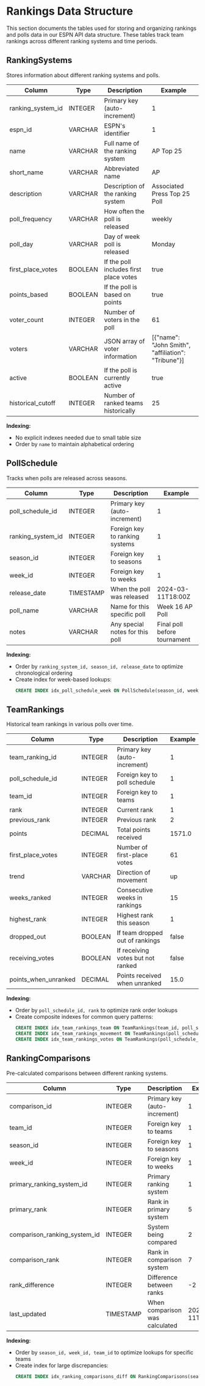 # Rankings Data Structure

This section documents the tables used for storing and organizing rankings and polls data in our ESPN API data structure. These tables track team rankings across different ranking systems and time periods.

## RankingSystems

Stores information about different ranking systems and polls.

| Column | Type | Description | Example |
|--------|------|-------------|---------|
| ranking_system_id | INTEGER | Primary key (auto-increment) | 1 |
| espn_id | VARCHAR | ESPN's identifier | 1 |
| name | VARCHAR | Full name of the ranking system | AP Top 25 |
| short_name | VARCHAR | Abbreviated name | AP |
| description | VARCHAR | Description of the ranking system | Associated Press Top 25 Poll |
| poll_frequency | VARCHAR | How often the poll is released | weekly |
| poll_day | VARCHAR | Day of week poll is released | Monday |
| first_place_votes | BOOLEAN | If the poll includes first place votes | true |
| points_based | BOOLEAN | If the poll is based on points | true |
| voter_count | INTEGER | Number of voters in the poll | 61 |
| voters | VARCHAR | JSON array of voter information | [{"name": "John Smith", "affiliation": "Tribune"}] |
| active | BOOLEAN | If the poll is currently active | true |
| historical_cutoff | INTEGER | Number of ranked teams historically | 25 |

**Indexing:**
- No explicit indexes needed due to small table size
- Order by `name` to maintain alphabetical ordering

## PollSchedule

Tracks when polls are released across seasons.

| Column | Type | Description | Example |
|--------|------|-------------|---------|
| poll_schedule_id | INTEGER | Primary key (auto-increment) | 1 |
| ranking_system_id | INTEGER | Foreign key to ranking systems | 1 |
| season_id | INTEGER | Foreign key to seasons | 1 |
| week_id | INTEGER | Foreign key to weeks | 1 |
| release_date | TIMESTAMP | When the poll was released | 2024-03-11T18:00Z |
| poll_name | VARCHAR | Name for this specific poll | Week 16 AP Poll |
| notes | VARCHAR | Any special notes for this poll | Final poll before tournament |

**Indexing:**
- Order by `ranking_system_id, season_id, release_date` to optimize chronological ordering
- Create index for week-based lookups:
  ```sql
  CREATE INDEX idx_poll_schedule_week ON PollSchedule(season_id, week_id, ranking_system_id);
  ```

## TeamRankings

Historical team rankings in various polls over time.

| Column | Type | Description | Example |
|--------|------|-------------|---------|
| team_ranking_id | INTEGER | Primary key (auto-increment) | 1 |
| poll_schedule_id | INTEGER | Foreign key to poll schedule | 1 |
| team_id | INTEGER | Foreign key to teams | 1 |
| rank | INTEGER | Current rank | 1 |
| previous_rank | INTEGER | Previous rank | 2 |
| points | DECIMAL | Total points received | 1571.0 |
| first_place_votes | INTEGER | Number of first-place votes | 61 |
| trend | VARCHAR | Direction of movement | up |
| weeks_ranked | INTEGER | Consecutive weeks in rankings | 15 |
| highest_rank | INTEGER | Highest rank this season | 1 |
| dropped_out | BOOLEAN | If team dropped out of rankings | false |
| receiving_votes | BOOLEAN | If receiving votes but not ranked | false |
| points_when_unranked | DECIMAL | Points received when unranked | 15.0 |

**Indexing:**
- Order by `poll_schedule_id, rank` to optimize rank order lookups
- Create composite indexes for common query patterns:
  ```sql
  CREATE INDEX idx_team_rankings_team ON TeamRankings(team_id, poll_schedule_id);
  CREATE INDEX idx_team_rankings_movement ON TeamRankings(poll_schedule_id) WHERE trend = 'up' OR trend = 'down';
  CREATE INDEX idx_team_rankings_votes ON TeamRankings(poll_schedule_id, receiving_votes) WHERE receiving_votes = true;
  ```

## RankingComparisons

Pre-calculated comparisons between different ranking systems.

| Column | Type | Description | Example |
|--------|------|-------------|---------|
| comparison_id | INTEGER | Primary key (auto-increment) | 1 |
| team_id | INTEGER | Foreign key to teams | 1 |
| season_id | INTEGER | Foreign key to seasons | 1 |
| week_id | INTEGER | Foreign key to weeks | 1 |
| primary_ranking_system_id | INTEGER | Primary ranking system | 1 |
| primary_rank | INTEGER | Rank in primary system | 5 |
| comparison_ranking_system_id | INTEGER | System being compared | 2 |
| comparison_rank | INTEGER | Rank in comparison system | 7 |
| rank_difference | INTEGER | Difference between ranks | -2 |
| last_updated | TIMESTAMP | When comparison was calculated | 2024-03-11T22:00Z |

**Indexing:**
- Order by `season_id, week_id, team_id` to optimize lookups for specific teams
- Create index for large discrepancies:
  ```sql
  CREATE INDEX idx_ranking_comparisons_diff ON RankingComparisons(season_id, week_id, ABS(rank_difference) DESC) WHERE ABS(rank_difference) > 5;
  ``` 